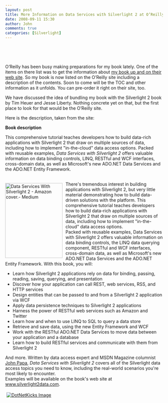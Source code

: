 ```yaml
---
layout: post
title: More Information on Data Services with Silverlight 2 at O’Reilly
date: 2008-09-11 15:30
author: John
comments: true
categories: [Silverlight]
---
```

<p>&nbsp;</p>
<p>&nbsp;</p>
<p>O&rsquo;Reilly has been busy making preparations for my book lately. One of the items on there list was to get the information about <a href="http://oreilly.com/catalog/9780596523091/">my book up and on their web site</a>. So my book is now listed on the O&rsquo;Reilly site including a description of the contents. Soon to come will be the TOC and other information as it unfolds. You can pre-order it right on their site, too.</p>
<p>We have discussed the idea of bundling my book with the Silverlight 2 book by Tim Heuer and Jesse Liberty. Nothing concrete yet on that, but the first place to look for that would be the O&rsquo;Reilly site.</p>
<p>Here is the description, taken from the site:</p>
<p><strong>Book description</strong></p>
<p>This comprehensive tutorial teaches developers how to build data-rich applications with Silverlight 2 that draw on multiple sources of data, including how to implement &quot;in-the-cloud&quot; data access options. Packed with reusable examples, <em>Data Services with Silverlight 2</em> offers valuable information on data binding controls, LINQ, RESTful and WCF interfaces, cross-domain data, as well as Microsoft's new ADO.NET Data Services and the ADO.NET Entity Framework. <br />
&nbsp;</p>
<p><img title="Data Services With Silverlight 2 - Amazon cover.- Medium" style="border-top-width: 0px; border-left-width: 0px; border-bottom-width: 0px; margin: 5px 10px 5px 0px; border-right-width: 0px" height="240" alt="Data Services With Silverlight 2 - Amazon cover.- Medium" width="183" align="left" border="0" src="/wp-content/uploads/files/media/image/WindowsLiveWriter/MoreInformationonDataServiceswithSilverl_D89F/Data%20Services%20With%20Silverlight%202%20-%20Amazon%20cover.-%20Medium_3.png" />There's tremendous interest in building applications with Silverlight 2, but very little material demonstrating how to build data-driven solutions with the platform. This comprehensive tutorial teaches developers how to build data-rich applications with Silverlight 2 that draw on multiple sources of data, including how to implement &quot;in-the-cloud&quot; data access options. <br />
Packed with reusable examples, Data Services with Silverlight 2 offers valuable information on data binding controls, the LINQ data querying component, RESTful and WCF interfaces, cross-domain data, as well as Microsoft's new ADO.NET Data Services and the ADO.NET Entity Framework. With this book, you will:</p>
<ul>
<li>Learn how Silverlight 2 applications rely on data for binding, passing, reading, saving, querying, and presentation</li>
<li>Discover how your application can call REST, web services, RSS, and HTTP services</li>
<li>Design entities that can be passed to and from a Silverlight 2 application via WCF</li>
<li>Apply data persistence techniques to Silverlight 2 applications</li>
<li>Harness the power of RESTful web services such as Amazon and Twitter</li>
<li>Learn how and when to use LINQ to SQL to query a data store</li>
<li>Retrieve and save data, using the new Entity Framework and WCF</li>
<li>Work with the RESTful ADO.NET Data Services to move data between your application and a database</li>
<li>Learn how to build RESTful services and communicate with them from Silverlight 2</li>
</ul>
<p>And more. Written by data access expert and MSDN Magazine columnist <a href="/">John Papa</a>, <em>Data Services with Silverlight 2</em> covers all of the Silverlight data access topics you need to know, including the real-world scenarios you're most likely to encounter. <br />
Examples will be available on the book's web site at <a href="http://www.silverlight2data.com">www.silverlight2data.com</a>.</p>
<div class="wlWriterHeaderFooter" style="padding-right: 4px; padding-left: 4px; padding-bottom: 4px; margin: 0px; padding-top: 4px; text-align: left"><a href="http://www.dotnetkicks.com/kick/?url=/data-services-with-silverlight-2/more-information-on-data-services-with-silverlight-2-at-o-rsquo-reilly/"><img alt="DotNetKicks Image" border="0" src="http://www.dotnetkicks.com/Services/Images/KickItImageGenerator.ashx?url=/data-services-with-silverlight-2/more-information-on-data-services-with-silverlight-2-at-o-rsquo-reilly/&amp;bgcolor=0080C0&amp;fgcolor=FFFFFF&amp;border=000000&amp;cbgcolor=D4E1ED&amp;cfgcolor=000000" /></a></div>
<div class="wlWriterHeaderFooter" style="padding-right: 4px; padding-left: 4px; padding-bottom: 4px; margin: 0px; padding-top: 4px; text-align: left"><script type="text/javascript"><!-- var dzone_url = '/data-services-with-silverlight-2/more-information-on-data-services-with-silverlight-2-at-o-rsquo-reilly/'; var dzone_title = 'More Information on Data Services with Silverlight 2 at O’Reilly'; var dzone_blurb = 'More Information on Data Services with Silverlight 2 at O’Reilly'; var dzone_style = '2'; --></script><script language="javascript" src="http://widgets.dzone.com/widgets/zoneit.js"></script></div>

